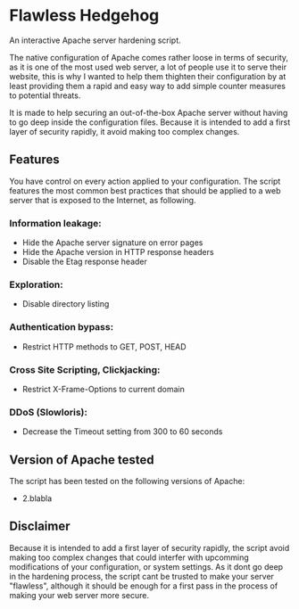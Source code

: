 # Flawless Hedgehog
An interactive Apache server hardening script.

The native configuration of Apache comes rather loose in terms of security, as it is one of the most used web server, a lot of people use it to serve their website, this is why I wanted to help them thighten their configuration by at least providing them a rapid and easy way to add simple counter measures to potential threats.


It is made to help securing an out-of-the-box Apache server without having to go deep inside the configuration files.
Because it is intended to add a first layer of security rapidly, it avoid making too complex changes.

## Features
You have control on every action applied to your configuration.
The script features the most common best practices that should be applied to a web server that is exposed to the Internet, as following.

### Information leakage:
- Hide the Apache server signature on error pages
- Hide the Apache version in HTTP response headers
- Disable the Etag response header

### Exploration:
- Disable directory listing

### Authentication bypass:
- Restrict HTTP methods to GET, POST, HEAD

### Cross Site Scripting, Clickjacking:
- Restrict X-Frame-Options to current domain

### DDoS (Slowloris):
- Decrease the Timeout setting from 300 to 60 seconds




## Version of Apache tested
The script has been tested on the following versions of Apache:
- 2.blabla

## Disclaimer
Because it is intended to add a first layer of security rapidly, the script avoid making too complex changes that could interfer with upcomming modifications of your configuration, or system settings.
As it dont go deep in the hardening process, the script cant be trusted to make your server "flawless", although it should be enough for a first pass in the process of making your web server more secure.
